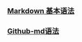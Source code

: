 ### [Markdown 基本语法](https://markdown.com.cn)

### [Github-md语法](https://docs.github.com/cn/get-started/writing-on-github/getting-started-with-writing-and-formatting-on-github/basic-writing-and-formatting-syntax)